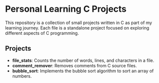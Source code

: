 # Personal Learning C Projects

This repository is a collection of small projects written in C as part of my learning journey. Each file is a standalone project focused on exploring different aspects of C programming.

## Projects

- **file_stats**: Counts the number of words, lines, and characters in a file.
- **comment_remover**: Removes comments from C source files.
- **bubble_sort**: Implements the bubble sort algorithm to sort an array of numbers.

